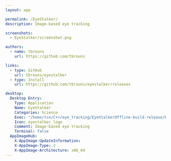 ```yaml
---
layout: app

permalink: /EyeStalker/
description: Image-based eye tracking

screenshots:
  - EyeStalker/screenshot.png

authors:
  - name: tbrouns
    url: https://github.com/tbrouns

links:
  - type: GitHub
    url: tbrouns/eyestalker
  - type: Install
    url: https://github.com/tbrouns/eyestalker/releases

desktop:
  Desktop Entry:
    Type: Application
    Name: EyeStalker
    Categories: Science
    Exec: "/home/tsn/C++/eye_tracking/EyeStalkerOffline-build-release/EyeStalker %F"
    Icon: eyestalker_logo
    Comment: Image-based eye tracking
    Terminal: false
  AppImageHub:
    X-AppImage-UpdateInformation: 
    X-AppImage-Type: 2
    X-AppImage-Architecture: x86_64
---
```

